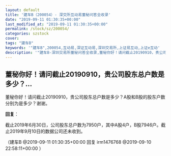 ```yaml
---
layout: default
title: '建车B（200054）- 深交所互动易董秘问答全收录'
date: "2019-09-11 01:30:35+00:00"
last_modified_at: "2019-09-11 01:30:35+00:00"
permalink: /stock/sz/200054/
categories: szstock
cover: 
tags: "建车B"
keywords: '"建车B",200054,互动易,深证互动易,深圳交易所,上证易互动,上证e互动'
description: '"建车B-深圳交易所董秘问答全收录,董秘你好！请问截止20190910，贵公司股东总户数是多少？A股和B股的股东户数分别为是多少？谢谢。"'
---
```


## 董秘你好！请问截止20190910，贵公司股东总户数是多少？...

董秘你好！请问截止20190910，贵公司股东总户数是多少？A股和B股的股东户数分别为是多少？谢谢。

**回复**：

截止2019年6月30日，公司股东总户数为7950户，其中A股4户，B股7946户。截止2019年9月10日的数据公司还未收到。 

（建车B  @2019-09-11 01:30:35+00:00 回复 irm1476768  @2019-09-10 22:58:11+00:00 ）


